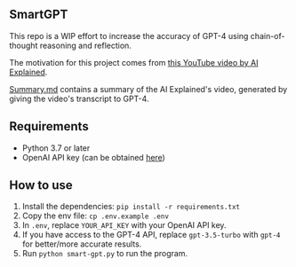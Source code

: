 ## SmartGPT

This repo is a WIP effort to increase the accuracy of GPT-4 using chain-of-thought reasoning and reflection.

The motivation for this project comes from [this YouTube video by AI Explained](https://www.youtube.com/watch?v=wVzuvf9D9BU).

[Summary.md](Summary.md) contains a summary of the AI Explained's video, generated by giving the video's transcript to GPT-4.

## Requirements

- Python 3.7 or later
- OpenAI API key (can be obtained [here](https://platform.openai.com/account/api-keys))

## How to use

1. Install the dependencies: `pip install -r requirements.txt`
2. Copy the env file: `cp .env.example .env`
3. In `.env`, replace `YOUR_API_KEY` with your OpenAI API key.
4. If you have access to the GPT-4 API, replace `gpt-3.5-turbo` with `gpt-4` for better/more accurate results.
5. Run `python smart-gpt.py` to run the program.
